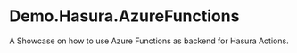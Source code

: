 # Demo.Hasura.AzureFunctions
A Showcase on how to use Azure Functions as backend for Hasura Actions.
